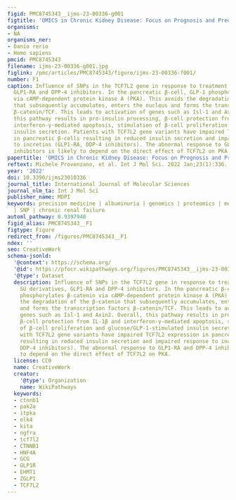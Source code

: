 ```yaml
---
figid: PMC8745343__ijms-23-00336-g001
figtitle: 'OMICS in Chronic Kidney Disease: Focus on Prognosis and Prediction'
organisms:
- NA
organisms_ner:
- Danio rerio
- Homo sapiens
pmcid: PMC8745343
filename: ijms-23-00336-g001.jpg
figlink: /pmc/articles/PMC8745343/figure/ijms-23-00336-f001/
number: F1
caption: Influence of SNPs in the TCF7L2 gene in response to treatment with SU derivatives,
  GLP1-RA and DPP-4 inhibitors. In the pancreatic β-cell, GLP-1 phosphorylates β-catenin
  via cAMP-dependent protein kinase A (PKA). This avoids the degradation of the β-catenin
  that subsequently accumulates, enters the nucleus and forms the transcription factors
  β-catenin/TCF. This leads to activation of genes such as Isl-1 and Axin2. Overall,
  this pathway results in pro-insulin processing, β-cell protection from IL-1β and
  interferon-γ-mediated apoptosis, stimulation of β-cell proliferation and glucose/GLP-1-stimulated
  insulin secretion. Patients with TCF7L2 gene variants have impaired TCF7L2 expression
  in pancreatic β-cells resulting in reduced insulin secretion and impaired response
  to incretins (GLP1-RA, DDP-4 inhibitors). The abnormal response to GLP1-RA and DPP-4
  inhibitors is likely to depend on the direct effect of TCF7L2 on PKA.
papertitle: 'OMICS in Chronic Kidney Disease: Focus on Prognosis and Prediction.'
reftext: Michele Provenzano, et al. Int J Mol Sci. 2022 Jan;23(1):336.
year: '2022'
doi: 10.3390/ijms23010336
journal_title: International Journal of Molecular Sciences
journal_nlm_ta: Int J Mol Sci
publisher_name: MDPI
keywords: precision medicine | albuminuria | genomics | proteomics | metabolomics
  | SNP | chronic renal failure
automl_pathway: 0.9397948
figid_alias: PMC8745343__F1
figtype: Figure
redirect_from: /figures/PMC8745343__F1
ndex: ''
seo: CreativeWork
schema-jsonld:
  '@context': https://schema.org/
  '@id': https://pfocr.wikipathways.org/figures/PMC8745343__ijms-23-00336-g001.html
  '@type': Dataset
  description: Influence of SNPs in the TCF7L2 gene in response to treatment with
    SU derivatives, GLP1-RA and DPP-4 inhibitors. In the pancreatic β-cell, GLP-1
    phosphorylates β-catenin via cAMP-dependent protein kinase A (PKA). This avoids
    the degradation of the β-catenin that subsequently accumulates, enters the nucleus
    and forms the transcription factors β-catenin/TCF. This leads to activation of
    genes such as Isl-1 and Axin2. Overall, this pathway results in pro-insulin processing,
    β-cell protection from IL-1β and interferon-γ-mediated apoptosis, stimulation
    of β-cell proliferation and glucose/GLP-1-stimulated insulin secretion. Patients
    with TCF7L2 gene variants have impaired TCF7L2 expression in pancreatic β-cells
    resulting in reduced insulin secretion and impaired response to incretins (GLP1-RA,
    DDP-4 inhibitors). The abnormal response to GLP1-RA and DPP-4 inhibitors is likely
    to depend on the direct effect of TCF7L2 on PKA.
  license: CC0
  name: CreativeWork
  creator:
    '@type': Organization
    name: WikiPathways
  keywords:
  - ctnnb1
  - pak2a
  - itpka
  - elk4
  - kita
  - ngfra
  - tcf7l2
  - CTNNB1
  - HNF4A
  - GCG
  - GLP1R
  - EHMT1
  - ZGLP1
  - TCF7L2
---
```

